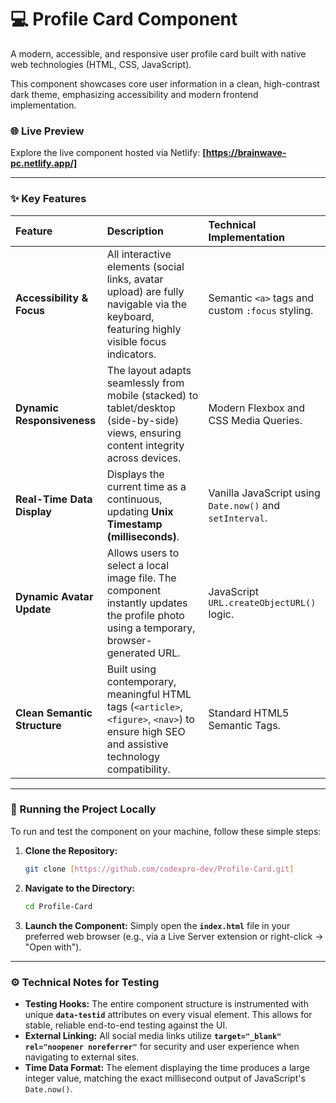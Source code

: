 # 💻 Profile Card Component

A modern, accessible, and responsive user profile card built with native web technologies (HTML, CSS, JavaScript).

This component showcases core user information in a clean, high-contrast dark theme, emphasizing accessibility and modern frontend implementation.

### 🌐 Live Preview

Explore the live component hosted via Netlify:
**[https://brainwave-pc.netlify.app/]**

---

### ✨ Key Features

| Feature | Description | Technical Implementation |
| :--- | :--- | :--- |
| **Accessibility & Focus** | All interactive elements (social links, avatar upload) are fully navigable via the keyboard, featuring highly visible focus indicators. | Semantic `<a>` tags and custom `:focus` styling. |
| **Dynamic Responsiveness** | The layout adapts seamlessly from mobile (stacked) to tablet/desktop (side-by-side) views, ensuring content integrity across devices. | Modern Flexbox and CSS Media Queries. |
| **Real-Time Data Display** | Displays the current time as a continuous, updating **Unix Timestamp (milliseconds)**. | Vanilla JavaScript using `Date.now()` and `setInterval`. |
| **Dynamic Avatar Update** | Allows users to select a local image file. The component instantly updates the profile photo using a temporary, browser-generated URL. | JavaScript `URL.createObjectURL()` logic. |
| **Clean Semantic Structure** | Built using contemporary, meaningful HTML tags (`<article>`, `<figure>`, `<nav>`) to ensure high SEO and assistive technology compatibility. | Standard HTML5 Semantic Tags. |

---

### 🚀 Running the Project Locally

To run and test the component on your machine, follow these simple steps:

1.  **Clone the Repository:**
    ```bash
    git clone [https://github.com/codexpro-dev/Profile-Card.git]
    ```
2.  **Navigate to the Directory:**
    ```bash
    cd Profile-Card
    ```
3.  **Launch the Component:**
    Simply open the **`index.html`** file in your preferred web browser (e.g., via a Live Server extension or right-click $\rightarrow$ "Open with").

---

### ⚙️ Technical Notes for Testing

* **Testing Hooks:** The entire component structure is instrumented with unique **`data-testid`** attributes on every visual element. This allows for stable, reliable end-to-end testing against the UI.
* **External Linking:** All social media links utilize **`target="_blank" rel="noopener noreferrer"`** for security and user experience when navigating to external sites.
* **Time Data Format:** The element displaying the time produces a large integer value, matching the exact millisecond output of JavaScript's `Date.now()`.
